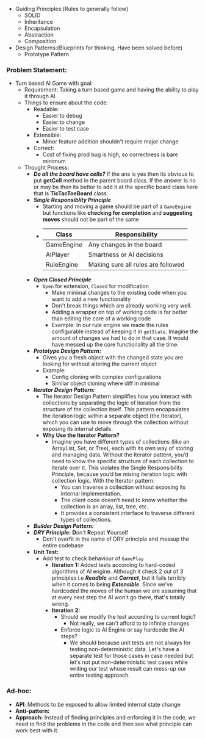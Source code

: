 
- Guiding Principles:(Rules to generally follow)
  - SOLID
  - Inheritance
  - Encapsulation
  - Abstraction
  - Composition
- Design Patterns:(Blueprints for thinking. Have been solved before)
  - Prototype Pattern

### Problem Statement:
* Turn based AI Game with goal:
  * Requirement: Taking a turn based game and having the ability to play it through AI
  * Things to ensure about the code:
    * Readable:
      * Easier to debug
      * Easier to change
      * Easier to test case
    * Extensible:
      * Minor feature addition shouldn't require major change
    * Correct:
      * Cost of fixing prod bug is high, so correctness is bare minimum
  * Thought Process:
    * _**Do all the board have cells?**_ If the ans is yes then its obvious to put **getCell** method in the parent board class. If the answer is no or may be then its better to add it at the specific board class here that is **TicTacToeBoard** class.
    * _**Single Responsiblity Principle**_
      * Starting and moving a game should be part of a ```GameEngine``` but functions like **checking for completion** and **suggesting moves** should not be part of the same
      * | Class         | Responsibility                           |
        | ------------- | ----------------------------------------- |
        | GameEngine    | Any changes in the board                  |
        | AIPlayer      | Smartness or AI decisions                 |
        | RuleEngine    | Making sure all rules are followed        |
    * _**Open Closed Principle**_
      * `Open` for extension, `Closed` for modification
        * Make minimal changes to the existing code when you want to add a new functionality
        * Don't break things which are already working very well. 
        * Adding a wrapper on top of working code is far better than editing the core of a working code
        * Example: In our rule engine we made the rules configurable instead of keeping it in `getState`. Imagine the amount of changes we had to do in that case. It would have messed up the core functionality all the time.
    * _**Prototype Design Pattern:**_
      * Gives you a fresh object with the changed state you are looking for without altering the current object
      * Example: 
        * Config cloning with complex configurations
        * Similar object cloning where diff in minimal
    * _**Iterator Design Pattern:**_
      * The Iterator Design Pattern simplifies how you interact with collections by separating the logic of iteration from the structure of the collection itself. This pattern encapsulates the iteration logic within a separate object (the Iterator), which you can use to move through the collection without exposing its internal details.
      * **Why Use the Iterator Pattern?**
        * Imagine you have different types of collections (like an ArrayList, Set, or Tree), each with its own way of storing and managing data. Without the Iterator pattern, you’d need to know the specific structure of each collection to iterate over it. This violates the Single Responsibility Principle, because you’d be mixing iteration logic with collection logic. With the Iterator pattern:
          * You can traverse a collection without exposing its internal implementation. 
          * The client code doesn’t need to know whether the collection is an array, list, tree, etc. 
          * It provides a consistent interface to traverse different types of collections.
    * _**Builder Design Pattern:**_
    * _**DRY Principle:**_ **D**on't **R**epeat **Y**ourself
      * Don't overfit in the name of DRY principle and messup the entire codebase
    * **Unit Test:**
      * Add test to check behaviour of `GamePlay`
        * **Iteration 1:** Added tests according to hard-coded algorithms of AI engine. Although it check 2 out of 3 principles i.e **_Readble_** and **_Correct_**, but it fails terribly when it comes to being **_Extensible_**. Since we've hardcoded the moves of the human we are assuming that at every next step the AI won't go there, that's totally wrong.
        * **Iteration 2:** 
          * Should we modify the test according to current logic?
            * Not really, we can't afford to to infinite changes
          * Enforce logic to AI Engine or say hardcode the AI steps?
            * We should because unit tests are not always for testing non-deterministic data. Let's have a separate test for those cases in case needed but let's not put non-deterministic test cases while writing our test whose result can mess-up our entire testing approach.
### Ad-hoc:
* **API**: Methods to be exposed to allow limited internal state change
* **Anti-pattern:**
* **Approach:** Instead of finding principles and enforcing it in the code, we need to find the problems in the code and then see what principle can work best with it.
